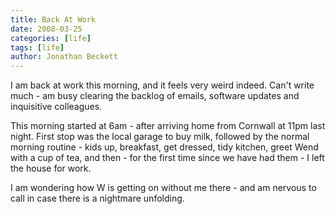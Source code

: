 ```yaml
---
title: Back At Work
date: 2008-03-25
categories: [life]
tags: [life]
author: Jonathan Beckett
---
```


I am back at work this morning, and it feels very weird indeed. Can't write much - am busy clearing the backlog of emails, software updates and inquisitive colleagues.

This morning started at 6am - after arriving home from Cornwall at 11pm last night. First stop was the local garage to buy milk, followed by the normal morning routine - kids up, breakfast, get dressed, tidy kitchen, greet Wend with a cup of tea, and then - for the first time since we have had them - I left the house for work.

I am wondering how W is getting on without me there - and am nervous to call in case there is a nightmare unfolding.